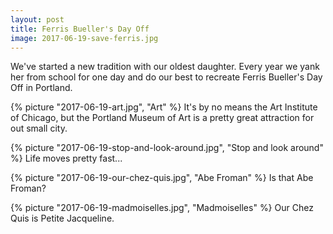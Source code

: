```yaml
---
layout: post
title: Ferris Bueller's Day Off
image: 2017-06-19-save-ferris.jpg
---
```


We've started a new tradition with our oldest daughter. Every year we yank her from school for one day and do our best to recreate Ferris Bueller's Day Off in Portland. 


<!--more-->

{% picture "2017-06-19-art.jpg", "Art"  %}
It's by no means the Art Institute of Chicago, but the Portland Museum of Art is a pretty great attraction for out small city. 

{% picture "2017-06-19-stop-and-look-around.jpg", "Stop and look around"  %}
Life moves pretty fast...

{% picture "2017-06-19-our-chez-quis.jpg", "Abe Froman"  %} 
 Is that Abe Froman?

{% picture "2017-06-19-madmoiselles.jpg", "Madmoiselles"  %}
Our Chez Quis is Petite Jacqueline.  







